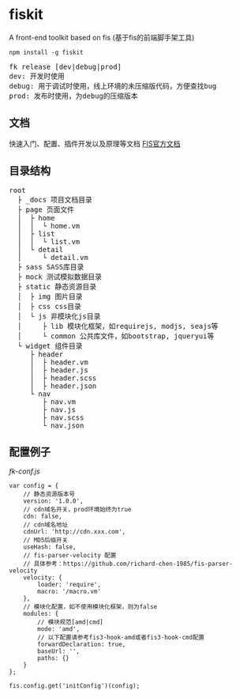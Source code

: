 # fiskit
A front-end toolkit based on fis (基于fis的前端脚手架工具)
```
npm install -g fiskit
```
<pre>
fk release [dev|debug|prod]
dev: 开发时使用
debug: 用于调试时使用，线上环境的未压缩版代码，方便查找bug
prod: 发布时使用，为debug的压缩版本
</pre>

## 文档

快速入门、配置、插件开发以及原理等文档 [FIS官方文档](http://fis.baidu.com/fis3/docs/beginning/intro.html)


## 目录结构
<pre>
root
  ├ _docs 项目文档目录
  ├ page 页面文件
  │  ├ home
  │  │  └ home.vm
  │  ├ list
  │  │  └ list.vm
  │  └ detail
  │     └ detail.vm
  ├ sass SASS库目录
  ├ mock 测试模拟数据目录
  ├ static 静态资源目录
  │  ├ img 图片目录
  │  ├ css css目录
  │  └ js 非模块化js目录
  │     ├ lib 模块化框架，如requirejs, modjs, seajs等
  │     └ common 公共库文件，如bootstrap, jqueryui等
  └ widget 组件目录
     ├ header
     │  ├ header.vm
     │  ├ header.js
     │  ├ header.scss
     │  ├ header.json
     └ nav
        ├ nav.vm
        ├ nav.js
        ├ nav.scss
        └ nav.json
</pre>

## 配置例子

*fk-conf.js*

```
var config = {
	// 静态资源版本号
    version: '1.0.0',
    // cdn域名开关，prod环境始终为true
    cdn: false,
    // cdn域名地址
    cdnUrl: 'http://cdn.xxx.com',
    // MD5后缀开关
    useHash: false,
    // fis-parser-velocity 配置
    // 具体参考：https://github.com/richard-chen-1985/fis-parser-velocity
    velocity: {
        loader: 'require',
        macro: '/macro.vm'
    },
    // 模块化配置，如不使用模块化框架，则为false
    modules: {
        // 模块规范[amd|cmd]
        mode: 'amd',
        // 以下配置请参考fis3-hook-amd或者fis3-hook-cmd配置
        forwardDeclaration: true,
        baseUrl: '',
        paths: {}
    }
};

fis.config.get('initConfig')(config);
```
